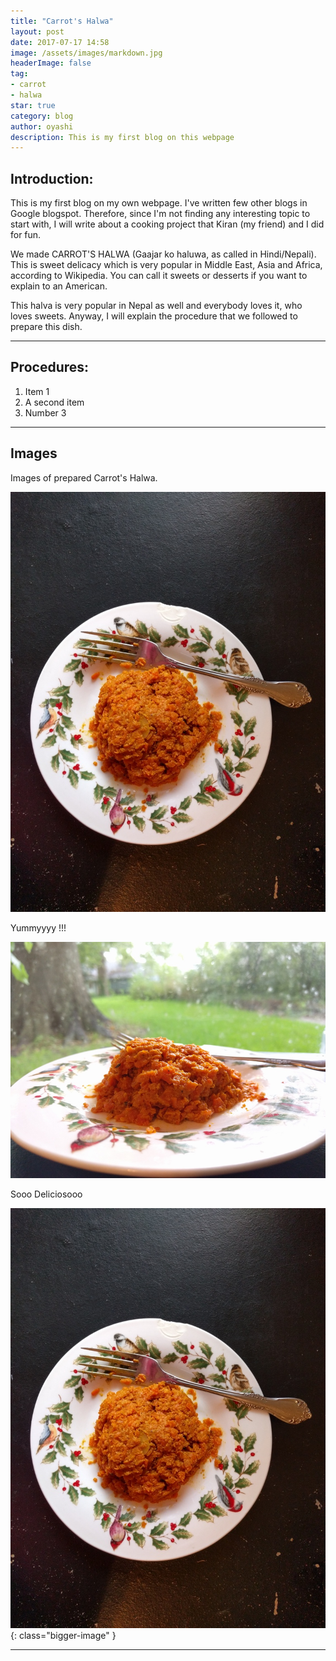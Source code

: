 ```yaml
---
title: "Carrot's Halwa"
layout: post
date: 2017-07-17 14:58
image: /assets/images/markdown.jpg
headerImage: false
tag:
- carrot
- halwa
star: true
category: blog
author: oyashi
description: This is my first blog on this webpage
---
```


## Introduction:

This is my first blog on my own webpage. I've written few other blogs in Google blogspot.
Therefore, since I'm not finding any interesting topic to start with, I will write
about a cooking project that Kiran (my friend) and I did for fun.

We made CARROT'S HALWA (Gaajar ko haluwa, as called in Hindi/Nepali). This is sweet delicacy
which is very popular in Middle East, Asia and Africa, according to Wikipedia. You can call it
sweets or desserts if you want to explain to an American. 

This halva is very popular in Nepal as well and everybody loves it, who loves sweets.
Anyway, I will explain the procedure that we followed to prepare this dish.

---

## Procedures:

1. Item 1
2. A second item
3. Number 3

---

## Images

Images of prepared Carrot's Halwa.

![image][6]
<figcaption class="caption">Yummyyyy !!!</figcaption>

![Markdowm Image][7]
<figcaption class="caption">Sooo Deliciosooo</figcaption>

![Markdowm Image][6]{: class="bigger-image" }

---

[1]: http://daringfireball.net/projects/markdown/
[2]: http://www.fileformat.info/info/unicode/char/2163/index.htm
[3]: http://www.markitdown.net/
[4]: http://daringfireball.net/projects/markdown/basics
[5]: http://daringfireball.net/projects/markdown/syntax
[6]: /assets/images/carrot-haluwa/carrot-prepared-1.jpg
[7]: /assets/images/carrot-haluwa/carrot-prepared-2.jpg
